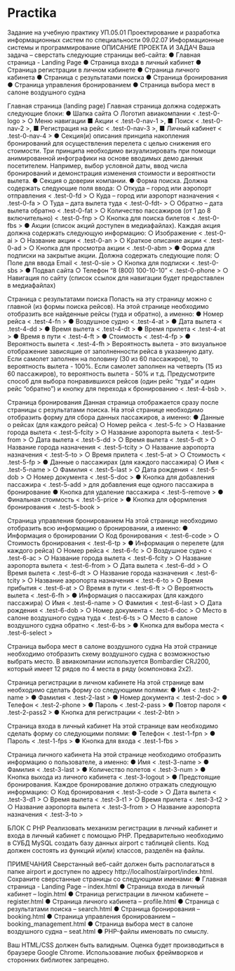 # Practika
Задание на учебную практику УП.05.01 
Проектирование и разработка информационных систем
по специальности 09.02.07 Информационные системы и программирование
ОПИСАНИЕ ПРОЕКТА И ЗАДАЧ
Ваша задача – сверстать следующие страницы веб-сайта:
●	Главная страница - Landing Page
●	Страница входа в личный кабинет
●	Страница регистрации в личном кабинете
●	Страница личного кабинета
●	Страница с результатами поиска
●	Страница бронирования
●	Страница управления бронированием
●	Страница выбора мест в салоне воздушного судна
	
Главная страница (landing page)
Главная страница должна содержать следующие блоки:
●	Шапка сайта
○	Логотип авиакомпании < .test-0-logo >
○	Меню навигации
■	Акции < .test-0-nav-1 >,
■	Поиск < .test-0-nav-2 >, 
■	Регистрация на рейс < .test-0-nav-3 >,
■	Личный кабинет < .test-0-nav-4 >
●	Секция(и) описания принципа накопления бронирований для осуществления перелета с целью снижения его стоимости. Три принципа необходимо визуализировать при помощи анимированной инфографики на основе вводимых демо данных посетителем. Например, выбор условной даты, ввод числа бронирований и демонстрация изменения стоимости и вероятности вылета. 
●	Секция о доверии компании.
●	Форма поиска. Должна содержать следующие поля ввода:
○	Откуда – город или аэропорт отправления < .test-0-fd >
○	Куда – город или аэропорт назначения < .test-0-fa >
○	Туда – дата вылета туда < .test-0-fdt- >
○	Обратно – дата вылета обратно < .test-0-fat >
○	Количество пассажиров (от 1 до 8 включительно) < .test-0-fnp >
○	Кнопка для поиска билетов < .test-0-fbs >
●	Акции (список акций доступен в медиафайлах). Каждая акция должна содержать следующую информацию:
○	Изображение < .test-0-ai >
○	Название акции < .test-0-an >
○	Краткое описание акции < .test-0-ad >
○	Кнопка для просмотра акции < .test-0-abm >
●	Форма для подписки на закрытые акции. Должна содержать следующие поля:
○	Поле для ввода Email < .test-0-sie >
○	Кнопка для подписки < .test-0-sbs >
●	Подвал сайта
○	Телефон “8 (800) 100-10-10” < .test-0-phone >
○	Навигация по сайту (список ссылок для навигации будет предоставлен в медиафайлах)

Страница с результатами поиска
Попасть на эту страницу можно с главной (из формы поиска рейсов). На этой странице необходимо отобразить все найденные рейсы (туда и обратно), а именно:
●	Номер рейса < .test-4-fn >
●	Воздушное судно < .test-4-at >
●	Дата вылета < .test-4-dd >
●	Время вылета < .test-4-dt >
●	Время прилета < .test-4-at >
●	Время в пути < .test-4-ft >
●	Стоимость < .test-4-fp >
●	Вероятность вылета < .test-4-fh >
Вероятность вылета - это визуальное отображение зависящие от заполненности рейса в указанную дату. Если самолет заполнен на половину (30 из 60 пассажиров), то вероятность вылета - 100%. Если самолет заполнен на четверть (15 из 60 пассажиров), то вероятность вылета - 50% и т.д.
Предусмотрите способ для выбора понравившихся рейсов (один рейс “туда” и один рейс “обратно”) и кнопку для перехода к бронированию < .test-4-bsb >.

Страница бронирования
Данная страница отображается сразу после страницы с результатами поиска. На этой странице необходимо отобразить форму для сбора данных пассажиров, а именно:
●	Данные о рейсах (для каждого рейса)
○	Номер рейса < .test-5-fc >
○	Название города вылета < .test-5-fcity >
○	Название аэропорта вылета < .test-5-from >
○	Дата вылета < .test-5-dd >
○	Время вылета < .test-5-dt > 
○	Название города назначения < .test-5-tcity >
○	Название аэропорта назначения < .test-5-to >
○	Время прилета < .test-5-at >
○	Стоимость < .test-5-fp >
●	Данные о пассажирах (для каждого пассажира)
○	Имя < .test-5-name >
○	Фамилия < .test-5-last >
○	Дата рождения < .test-5-dob >
○	Номер документа < .test-5-doc >
●	Кнопка для добавления пассажира < .test-5-add > для добавления еще одного пассажира в бронирование
●	Кнопка для удаление пассажира < .test-5-remove >
●	Финальная стоимость < .test-5-price >
●	Кнопка для оформления бронирования < .test-5-book >

Страница управления бронированием
На этой странице необходимо отобразить всю информацию о бронировании, а именно:
●	Информация о бронировании
○	Код бронирования < .test-6-code >
○	Стоимость бронирования < .test-6-tp >
●	Информация о перелете (для каждого рейса)
○	Номер рейса < .test-6-fc >
○	Воздушное судно < .test-6-ac >
○	Название города вылета < .test-6-fcity >
○	Название аэропорта вылета < .test-6-from >
○	Дата вылета < .test-6-dd >
○	Время вылета < .test-6-dt >
○	Название города назначения < .test-6-tcity >
○	Название аэропорта назначения < .test-6-to >
○	Время прибытия < .test-6-at >
○	Время в пути < .test-6-ft >
○	Вероятность вылета < .test-6-fh >
●	Информация о пассажирах (для каждого пассажира)
○	Имя < .test-6-name >
○	Фамилия < .test-6-last >
○	Дата рождения < .test-6-dob >
○	Номер документа < .test-6-doc >
○	Место в салоне воздушного судна туда  < .test-6-ts  >
○	Место в салоне воздушного судна обратно  < .test-6-bs >
●	Кнопка для выбора места < .test-6-select >


Страница выбора мест в салоне воздушного судна
На этой странице необходимо отобразить схему воздушного судна с возможностью выбрать место. В авиакомпании используется Bombardier CRJ200, который имеет 12 рядов по 4 места в ряду (компоновка 2х2). 

Страница регистрации в личном кабинете
На этой странице вам необходимо сделать форму со следующими полями:
●	Имя < .test-2-name >
●	Фамилия < .test-2-last >
●	Номер документа < .test-2-doc >
●	Телефон < .test-2-phone >
●	Пароль < .test-2-pass >
●	Повтор пароля < .test-2-pass2 >
●	Кнопка для регистрации < .test-2-btn >

Страница входа в личный кабинет
На этой странице вам необходимо сделать форму со следующими полями:
●	Телефон < .test-1-fpn >
●	Пароль < .test-1-fps >
●	Кнопка для входа < .test-1-fbs >

Страница личного кабинета
На этой странице необходимо отобразить информацию о пользователе, а именно:
●	Имя < .test-3-name >
●	Фамилия < .test-3-last >
●	Количество полетов < .test-3-num >
●	Кнопка выхода из личного кабинета < .test-3-logout >
●	Предстоящие бронирования. Каждое бронирование должно отражать следующую информацию:
○	Код бронирования < .test-3-code >
○	Дата вылета < .test-3-d1 >
○	Время вылета < .test-3-t1 >
○	Время прилета < .test-3-t2 >
○	Название аэропорта вылета < .test-3-from >
○	Название аэропорта назначения < .test-3-to >

БЛОК С PHP
Реализовать механизм регистрации в личный кабинет и входа в личный кабинет с помощью PHP. Предварительно необходимо в СУБД MySQL создать базу данных airport с таблицей clients. Код должен состоять из функций и(или) классов, разделён на файлы.

ПРИМЕЧАНИЯ
Сверстанный веб-сайт должен быть располагаться в папке airport и доступен по адресу http://localhost/airport/index.html.
Сохраните сверстанные страницы со следующими именами:
●	Главная страница - Landing Page – index.html
●	Страница входа в личный кабинет – login.html
●	Страница регистрации в личном кабинете – register.html
●	Страница личного кабинета – profile.html
●	Страница с результатами поиска – search.html
●	Страница бронирования – booking.html
●	Страница управления бронированием – booking_management.html
●	Страница выбора мест в салоне воздушного судна – seat.html
●	PHP-файлы именовать по смыслу.

Ваш HTML/CSS должен быть валидным.
Оценка будет производиться в браузере Google Chrome.
Использование любых фреймворков и сторонних библиотек запрещено.

